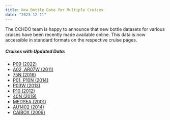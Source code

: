 ```yaml
---
title: New Bottle Data for Multiple Cruises
date: "2023-12-11"
---
```


The CCHDO team is happy to announce that new bottle datasets for various cruises have been recently made available online. This data is now accessible in standard formats on the respective cruise pages.

##### Cruises with Updated Data:
- [P09 (2022)][2]
- [A02, AR07W (2011)][3]
- [75N (2016)][4]
- [P01, P10N (2014)][5]
- [P03W (2013)][6]
- [P10 (2012)][7]
- [40N (2019)][8]
- [MEDSEA (2001)][9]
- [AU1402 (2014)][10]
- [CAIBOX (2009)][1]


[1]: /cruise/29AH20090725
[2]: /cruise/49UP20220727
[3]: /cruise/06MT20110624
[4]: /cruise/58GS20160802
[5]: /cruise/49NZ20140709
[6]: /cruise/49UP20130619
[7]: /cruise/49NZ20120113
[8]: /cruise/49UP20190612
[9]: /cruise/06MT20011018
[10]: /cruise/09AR20141205
